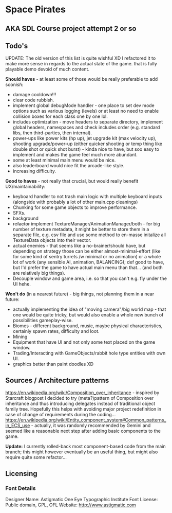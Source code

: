 # Space Pirates

## AKA SDL Course project attempt 2 or so

## Todo's
UPDATE: The old version of this list is quite wishful XD I refactored it to make more sense in regards to the actual state of the game. that is fully playable demo devoid of much content.

**Should haves** - at least some of those would be really preferable to add soon*ish*:
- damage cooldown!!!
- clear code rubbish.
- implement global debugMode handler - one place to set dev mode options such as various logging (levels) or at least no need to enable collision boxes for each class one by one lol.
- includes optimization - move headers to separate directory, implement global headers, namespaces and check includes order (e.g. standard libs, then third-parties, then internal).
- power-ups like power kits (hp up), jet upgrade kit (max velocity up), shooting upgrade/power-up (either quicker shooting or temp thing like double shot or quick shot burst) - kinda nice to have, but soo easy to implement and makes the game feel much more abundant.
- some at least minimal main menu would be nice.
- also leaderboard would nice fit the arcade-like style.
- increasing difficulty.

**Good to haves** - not really that crucial, but would really benefit UX/maintainability:
- keyboard handler to not trash main logic with multiple keyboard inputs (alongside with probably a lot of other main.cpp cleanings)
- Chunking for some game objects to improve performance.
- SFXs.
- background
- ~~refactor~~ implement TextureManager/AnimationManager/both - for big number of texture metadata, it might be better to store them in a separate file, e.g. csv file and use some method to en-masse initalize all TextureData objects into their vector.
- actual enemies - that seems like a no-brainer/should have, but depending on strategy those can be either almost-minimal-effort (like for some kind of sentry turrets /w minimal or no animation) or a whole lot of work (any sensible AI, animation, BALANCING); def good to have, but I'd prefer the game to have actual main menu than that... (and both are relatively big things).
- Decouple window and game area, i.e. so that you can't e.g. fly under the UI hehe.

**Won't do** (in a nearest future) - big things, not planning them in a near future:
- actually implementing the idea of "moving camera"/big world map - that one would be quite tricky, but would also enable a whole new bunch of possibilities gameplay-wise.
- Biomes - different background, music, maybe physical characteristics, certainly spawn rates, difficulty and loot.
- Mining
- Equipment that have UI and not only some text placed on the game window.
- Trading/Interacting with GameObjects/rabbit hole type entities with own UI.
- graphics better than paint doodles XD
 
## Sources / Architecture patterns
https://en.wikipedia.org/wiki/Composition_over_inheritance - inspired by Starcraft blogpost I decided to try (meta?)pattern of Composition over inheritance and thus introducing delegates instead of traditional object family tree. Hopefully this helps with avoiding major project redefinition in case of change of requirements during the coding...
https://en.wikipedia.org/wiki/Entity_component_system#Common_patterns_in_ECS_use - actually, it was randomly recommended by Gemini and seemed like a reasonable next step after adding basic components to the game.

**Update:** I currently rolled-back most component-based code from the main branch; this might however eventually be an useful thing, but might also require quite some refactor...

## Licensing

### Font Details
Designer Name: 	Astigmatic One Eye Typographic Institute
Font License: 	Public domain, GPL, OFL
Website: 	http://www.astigmatic.com